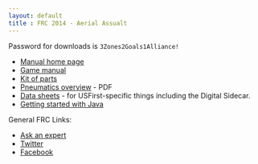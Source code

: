 ```yaml
---
layout: default
title : FRC 2014 - Aerial Assualt
---
```


<div class="alert alert-info">Password for downloads is <code>3Zones2Goals1Alliance!</code></div>

 * [Manual home page](http://frc-manual.usfirst.org/)
 * [Game manual](http://frc-manual.usfirst.org/viewItem/3)
 * [Kit of parts](http://www.usfirst.org/roboticsprograms/frc/kit-of-parts)
 * [Pneumatics overview](http://www.usfirst.org/sites/default/files/uploadedImages/Robotics_Programs/FRC/Game_and_Season__Info/2014/2014FRCPneumaticsManual.pdf) - PDF
 * [Data sheets](http://www.usfirst.org/roboticsprograms/frc/control-system) - for USFirst-specific things including the Digital Sidecar.
 * [Getting started with Java](http://wpilib.screenstepslive.com/s/3120/m/7885)

General FRC Links:
 * [Ask an expert](http://www.usfirst.org/community/volunteers/fsm_training_calls)
 * [Twitter](https://twitter.com/FRCTeams)
 * [Facebook](https://www.facebook.com/FIRSTRoboticsCompetition)
